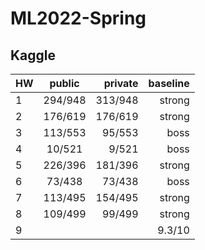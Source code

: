 # ML2022-Spring

## Kaggle
HW   | public | private | baseline |
-----|:-------:|--------:|-------:|
1    | 294/948 | 313/948 | strong |
2    | 176/619 | 176/619 | strong |
3    | 113/553 | 95/553  | boss   |
4    |  10/521 |  9/521  | boss   |
5    | 226/396 | 181/396 | strong |
6    |  73/438 |  73/438 | boss   |
7    |  113/495|  154/495| strong |
8    |  109/499|  99/499 | strong |
9    |         |         | 9.3/10 |



